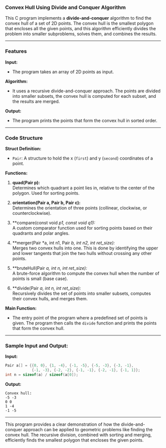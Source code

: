 ### Convex Hull Using Divide and Conquer Algorithm

This C program implements a **divide-and-conquer** algorithm to find the convex hull of a set of 2D points. The convex hull is the smallest polygon that encloses all the given points, and this algorithm efficiently divides the problem into smaller subproblems, solves them, and combines the results.

---

### Features

**Input:**
- The program takes an array of 2D points as input.

**Algorithm:**
- It uses a recursive divide-and-conquer approach. The points are divided into smaller subsets, the convex hull is computed for each subset, and the results are merged.

**Output:**
- The program prints the points that form the convex hull in sorted order.

---

### Code Structure

**Struct Definition:**
- `Pair`: A structure to hold the x (`first`) and y (`second`) coordinates of a point.

**Functions:**
1. **quad(Pair p):**  
   Determines which quadrant a point lies in, relative to the center of the polygon. Used for sorting points.

2. **orientation(Pair a, Pair b, Pair c):**  
   Determines the orientation of three points (collinear, clockwise, or counterclockwise).

3. **compare(const void *p1, const void *q1):**  
   A custom comparator function used for sorting points based on their quadrants and polar angles.

4. **merger(Pair *a, int n1, Pair *b, int n2, int *ret_size):**  
   Merges two convex hulls into one. This is done by identifying the upper and lower tangents that join the two hulls without crossing any other points.

5. **bruteHull(Pair *a, int n, int *ret_size):**  
   A brute-force algorithm to compute the convex hull when the number of points is small (base case).

6. **divide(Pair *a, int n, int *ret_size):**  
   Recursively divides the set of points into smaller subsets, computes their convex hulls, and merges them.

**Main Function:**
- The entry point of the program where a predefined set of points is given. The program then calls the `divide` function and prints the points that form the convex hull.

---

### Sample Input and Output:

**Input:**
```c
Pair a[] = {{0, 0}, {1, -4}, {-1, -5}, {-5, -3}, {-3, -1}, 
            {-1, -3}, {-2, -2}, {-1, -1}, {-2, -1}, {-1, 1}};
int n = sizeof(a) / sizeof(a[0]);
```

**Output:**
```
Convex hull:
-5 -3
0 0
1 -4
-1 -5
```

---

This program provides a clear demonstration of how the divide-and-conquer approach can be applied to geometric problems like finding the convex hull. The recursive division, combined with sorting and merging, efficiently finds the smallest polygon that encloses the given points.